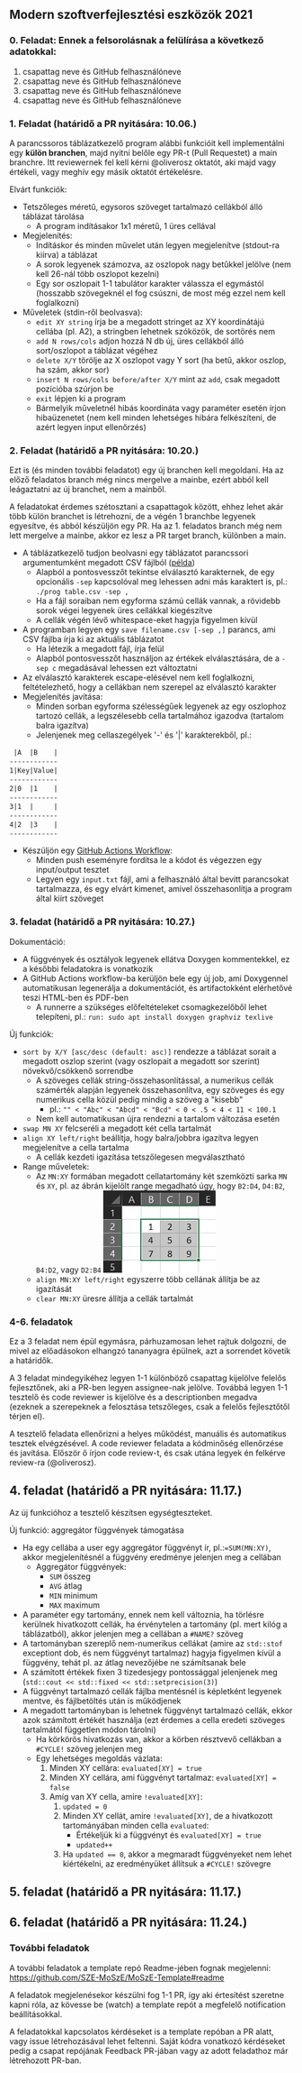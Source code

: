 ## Modern szoftverfejlesztési eszközök 2021

### 0. Feladat: Ennek a felsorolásnak a felülírása a következő adatokkal:

1. csapattag neve és GitHub felhasználóneve
2. csapattag neve és GitHub felhasználóneve
3. csapattag neve és GitHub felhasználóneve
4. csapattag neve és GitHub felhasználóneve

### 1. Feladat (határidő a PR nyitására: 10.06.)

A parancssoros táblázatkezelő program alábbi funkcióit kell implementálni egy **külön branchen**, majd nyitni belőle egy PR-t (Pull Requestet) a main branchre. Itt reviewernek fel kell kérni @oliverosz oktatót, aki majd vagy értékeli, vagy meghív egy másik oktatót értékelésre.

Elvárt funkciók:

* Tetszőleges méretű, egysoros szöveget tartalmazó cellákból álló táblázat tárolása
  * A program indításakor 1x1 méretű, 1 üres cellával
* Megjelenítés:
  * Indításkor és minden művelet után legyen megjelenítve (stdout-ra kiírva) a táblázat
  * A sorok legyenek számozva, az oszlopok nagy betűkkel jelölve (nem kell 26-nál több oszlopot kezelni)
  * Egy sor oszlopait 1-1 tabulátor karakter válassza el egymástól (hosszabb szövegeknél el fog csúszni, de most még ezzel nem kell foglalkozni)
* Műveletek (stdin-ről beolvasva):
  * `edit XY string` írja be a megadott stringet az XY koordinátájú cellába (pl. A2), a stringben lehetnek szóközök, de sortörés nem
  * `add N rows/cols` adjon hozzá N db új, üres cellákból álló sort/oszlopot a táblázat végéhez
  * `delete X/Y` törölje az X oszlopot vagy Y sort (ha betű, akkor oszlop, ha szám, akkor sor)
  * `insert N rows/cols before/after X/Y` mint az `add`, csak megadott pozícióba szúrjon be
  * `exit` lépjen ki a program
  * Bármelyik műveletnél hibás koordináta vagy paraméter esetén írjon hibaüzenetet (nem kell minden lehetséges hibára felkészíteni, de azért legyen input ellenőrzés)

### 2. Feladat (határidő a PR nyitására: 10.20.)

Ezt is (és minden további feladatot) egy új branchen kell megoldani. Ha az előző feladatos branch még nincs mergelve a mainbe, ezért abból kell leágaztatni az új branchet, nem a mainből.

A feladatokat érdemes szétosztani a csapattagok között, ehhez lehet akár több külön branchet is létrehozni, de a végén 1 branchbe legyenek egyesítve, és abból készüljön egy PR. Ha az 1. feladatos branch még nem lett mergelve a mainbe, akkor ez lesz a PR target branch, különben a main.

* A táblázatkezelő tudjon beolvasni egy táblázatot parancssori argumentumként megadott CSV fájlból ([példa](example.csv))
  * Alapból a pontosvesszőt tekintse elválasztó karakternek, de egy opcionális `-sep` kapcsolóval meg lehessen adni más karaktert is, pl.: `./prog table.csv -sep ,`
  * Ha a fájl soraiban nem egyforma számú cellák vannak, a rövidebb sorok végei legyenek üres cellákkal kiegészítve
  * A cellák végén lévő whitespace-eket hagyja figyelmen kívül
* A programban legyen egy `save filename.csv [-sep ,]` parancs, ami CSV fájlba írja ki az aktuális táblázatot
  * Ha létezik a megadott fájl, írja felül
  * Alapból pontosvesszőt használjon az értékek elválasztására, de a `-sep c` megadásával lehessen ezt változtatni
* Az elválasztó karakterek escape-elésével nem kell foglalkozni, feltételezhető, hogy a cellákban nem szerepel az elválasztó karakter
* Megjelenítés javítása:
  * Minden sorban egyforma szélességűek legyenek az egy oszlophoz tartozó cellák, a legszélesebb cella tartalmához igazodva (tartalom balra igazítva)
  * Jelenjenek meg cellaszegélyek '-' és '|' karakterekből, pl.:
```
 |A  |B    |
------------
1|Key|Value|
------------
2|0  |1    |
------------
3|1  |     |
------------
4|2  |3    |
------------
```
* Készüljön egy [GitHub Actions Workflow](https://docs.github.com/en/actions):
  * Minden push eseményre fordítsa le a kódot és végezzen egy input/output tesztet
  * Legyen egy `input.txt` fájl, ami a felhasználó által bevitt parancsokat tartalmazza, és egy elvárt kimenet, amivel összehasonlítja a program által kiírt szöveget

### 3. feladat (határidő a PR nyitására: 10.27.)

Dokumentáció:
* A függvények és osztályok legyenek ellátva Doxygen kommentekkel, ez a későbbi feladatokra is vonatkozik
* A GitHub Actions workflow-ba kerüljön bele egy új job, ami Doxygennel automatikusan legenerálja a dokumentációt, és artifactokként elérhetővé teszi HTML-ben és PDF-ben
  * A runnerre a szükséges előfeltételeket csomagkezelőből lehet telepíteni, pl.: `run: sudo apt install doxygen graphviz texlive`

Új funkciók:
* `sort by X/Y [asc/desc (default: asc)]` rendezze a táblázat sorait a megadott oszlop szerint (vagy oszlopait a megadott sor szerint) növekvő/csökkenő sorrendbe
  * A szöveges cellák string-összehasonlítással, a numerikus cellák számérték alapján legyenek összehasonlítva, egy szöveges és egy numerikus cella közül pedig mindig a szöveg a "kisebb"
    * pl.: `"" < "Abc" < "Abcd" < "Bcd" < 0 < .5 < 4 < 11 < 100.1`
  * Nem kell automatikusan újra rendezni a tartalom változása esetén
* `swap MN XY` felcseréli a megadott két cella tartalmát
* `align XY left/right` beállítja, hogy balra/jobbra igazítva legyen megjelenítve a cella tartalma
  * A cellák kezdeti igazítása tetszőlegesen megválasztható
* Range műveletek:
  * Az `MN:XY` formában megadott cellatartomány két szemközti sarka `MN` és `XY`, pl. az ábrán kijelölt range megadható úgy, hogy `B2:D4`, `D4:B2`, `B4:D2`, vagy `D2:B4` ![Range example](range.png)
  * `align MN:XY left/right` egyszerre több cellának állítja be az igazítását
  * `clear MN:XY` üresre állítja a cellák tartalmát

### 4-6. feladatok

Ez a 3 feladat nem épül egymásra, párhuzamosan lehet rajtuk dolgozni, de mivel az előadásokon elhangzó tananyagra épülnek, azt a sorrendet követik a határidők.

A 3 feladat mindegyikéhez legyen 1-1 különböző csapattag kijelölve felelős fejlesztőnek, aki a PR-ben legyen assignee-nak jelölve. Továbbá legyen 1-1 tesztelő és code reviewer is kijelölve és a descriptionben megadva (ezeknek a szerepeknek a felosztása tetszőleges, csak a felelős fejlesztőtől térjen el).

A tesztelő feladata ellenőrizni a helyes működést, manuális és automatikus tesztek elvégzésével. A code reviewer feladata a kódminőség ellenőrzése és javítása. Először ő írjon code review-t, és csak utána legyek én felkérve review-ra (@oliverosz).

## 4. feladat (határidő a PR nyitására: 11.17.)

Az új funkcióhoz a tesztelő készítsen egységteszteket.

Új funkció: aggregátor függvények támogatása

* Ha egy cellába a user egy aggregátor függvényt ír, pl.:`=SUM(MN:XY)`, akkor megjelenítésnél a függvény eredménye jelenjen meg a cellában
  * Aggregátor függvények:
    * `SUM` összeg
    * `AVG` átlag
    * `MIN` minimum
    * `MAX` maximum
* A paraméter egy tartomány, ennek nem kell változnia, ha törlésre kerülnek hivatkozott cellák, ha érvénytelen a tartomány (pl. mert kilóg a táblázatból), akkor jelenjen meg a cellában a `#NAME?` szöveg
* A tartományban szereplő nem-numerikus cellákat (amire az `std::stof` exceptiont dob, és nem függvényt tartalmaz) hagyja figyelmen kívül a függvény, tehát pl. az átlag nevezőjébe ne számítsanak bele
* A számított értékek fixen 3 tizedesjegy pontossággal jelenjenek meg (`std::cout << std::fixed << std::setprecision(3)`)
* A függvényt tartalmazó cellák fájlba mentésnél is képletként legyenek mentve, és fájlbetöltés után is működjenek
* A megadott tartományban is lehetnek függvényt tartalmazó cellák, ekkor azok számított értékét használja (ezt érdemes a cella eredeti szöveges tartalmától független módon tárolni)
  * Ha körkörös hivatkozás van, akkor a körben résztvevő cellákban a `#CYCLE!` szöveg jelenjen meg
  * Egy lehetséges megoldás vázlata:
    1. Minden XY cellára: `evaluated[XY] = true`
    2. Minden XY cellára, ami függvényt tartalmaz: `evaluated[XY] = false`
    3. Amíg van XY cella, amire `!evaluated[XY]`:
        1. `updated = 0`
        2. Minden XY cellát, amire `!evaluated[XY]`, de a hivatkozott tartományában minden cella `evaluated`:
            * Értékeljük ki a függvényt és `evaluated[XY] = true`
            * `updated++`
        3. Ha `updated == 0`, akkor a megmaradt függvényeket nem lehet kiértékelni, az eredményüket állítsuk a `#CYCLE!` szövegre

## 5. feladat (határidő a PR nyitására: 11.17.)

## 6. feladat (határidő a PR nyitására: 11.24.)

### További feladatok

A további feladatok a template repó Readme-jében fognak megjelenni: https://github.com/SZE-MoSzE/MoSzE-Template#readme

A feladatok megjelenésekor készülni fog 1-1 PR, így aki értesítést szeretne kapni róla, az kövesse be (watch) a template repót a megfelelő notification beállításokkal.

A feladatokkal kapcsolatos kérdéseket is a template repóban a PR alatt, vagy issue létrehozásával lehet feltenni.
Saját kódra vonatkozó kérdéseket pedig a csapat repójának Feedback PR-jában vagy az adott feladathoz már létrehozott PR-ban.
